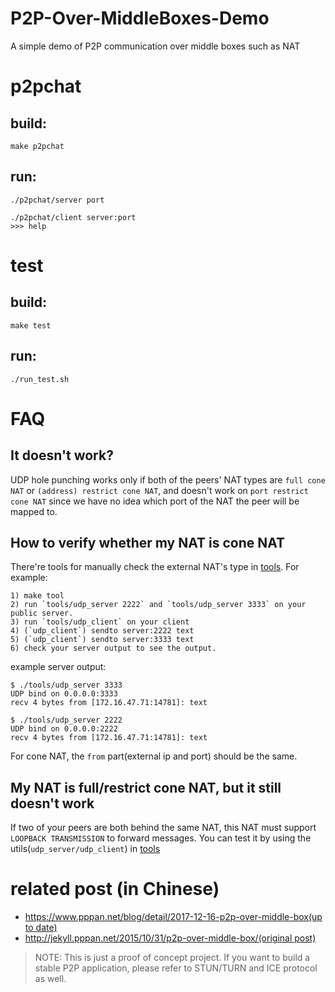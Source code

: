 # P2P-Over-MiddleBoxes-Demo
A simple demo of P2P communication over middle boxes such as NAT

# p2pchat

## build:
    
    make p2pchat

## run:

    ./p2pchat/server port

    ./p2pchat/client server:port
    >>> help

# test

## build:

    make test

## run:
    
    ./run_test.sh

# FAQ

## It doesn't work?
UDP hole punching works only if both of the peers' NAT types are `full cone NAT` or 
`(address) restrict cone NAT`, and doesn't work on `port restrict cone NAT` since we
have no idea which port of the NAT the peer will be mapped to.

## How to verify whether my NAT is cone NAT
There're tools for manually check the external NAT's type in [tools](tools).
For example:

```
1) make tool
2) run `tools/udp_server 2222` and `tools/udp_server 3333` on your public server.
3) run `tools/udp_client` on your client
4) (`udp_client`) sendto server:2222 text
5) (`udp_client`) sendto server:3333 text
6) check your server output to see the output.
```

example server output:

```
$ ./tools/udp_server 3333
UDP bind on 0.0.0.0:3333
recv 4 bytes from [172.16.47.71:14781]: text
```

```
$ ./tools/udp_server 2222
UDP bind on 0.0.0.0:2222
recv 4 bytes from [172.16.47.71:14781]: text
```

For cone NAT, the `from` part(external ip and port) should be the same.

## My NAT is full/restrict cone NAT, but it still doesn't work
If two of your peers are both behind the same NAT, this NAT must support `LOOPBACK TRANSMISSION`
to forward messages. You can test it by using the utils(`udp_server/udp_client`) in [tools](tools)

# related post (in Chinese)

- [https://www.pppan.net/blog/detail/2017-12-16-p2p-over-middle-box(up to date)][django]
- [http://jekyll.pppan.net/2015/10/31/p2p-over-middle-box/(original post)][jekyll]

> NOTE: This is just a proof of concept project. If you want to build a stable
> P2P application, please refer to STUN/TURN and ICE protocol as well.

[jekyll]:http://jekyll.pppan.net/2015/10/31/p2p-over-middle-box/
[django]:https://www.pppan.net/blog/detail/2017-12-16-p2p-over-middle-box
